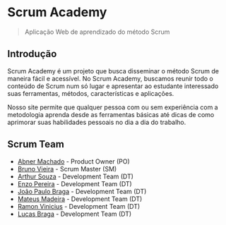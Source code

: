 # Scrum Academy
> Aplicação Web de aprendizado do método Scrum

## Introdução
Scrum Academy é um projeto que busca disseminar o método Scrum de maneira fácil e acessível. No Scrum Academy, buscamos reunir todo o conteúdo de Scrum num só lugar e apresentar ao estudante interessado suas ferramentas, métodos, características e aplicações.

Nosso site permite que qualquer pessoa com ou sem experiência com a metodologia aprenda desde as ferramentas básicas até dicas de como aprimorar suas habilidades pessoais no dia a dia do trabalho.

## Scrum Team
* [Abner Machado](https://github.com/abner-machado) - Product Owner (PO)
* [Bruno Vieira](https://github.com/BrunoVieira30)  - Scrum Master (SM)
* [Arthur Souza](https://github.com/Meowo2) - Development Team (DT)
* [Enzo Pereira](https://github.com/Enzopereira01) - Development Team (DT)
* [João Paulo Braga](https://github.com/jpbragac) - Development Team (DT)
* [Mateus Madeira](https://github.com/mafemad) - Development Team (DT)
* [Ramon Vinicius](https://github.com/RamonVSL) - Development Team (DT)
* [Lucas Braga](https://github.com/lucasteixeirabraga) - Development Team (DT)
